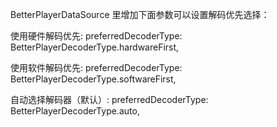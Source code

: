 BetterPlayerDataSource 里增加下面参数可以设置解码优先选择：

使用硬件解码优先:
preferredDecoderType: BetterPlayerDecoderType.hardwareFirst,

使用软件解码优先:
preferredDecoderType: BetterPlayerDecoderType.softwareFirst,

自动选择解码器（默认）:
preferredDecoderType: BetterPlayerDecoderType.auto,



